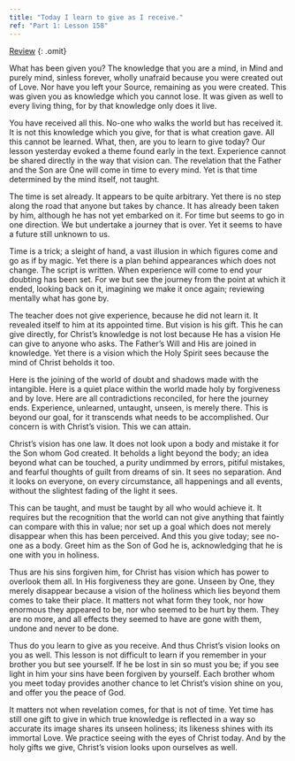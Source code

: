 ```yaml
---
title: "Today I learn to give as I receive."
ref: "Part 1: Lesson 158"
---
```


<a class="hide-review" href="/acim/workbook/l174/#l158">Review</a>
{: .omit}

What has been given you? The knowledge that you are a mind, in Mind and
purely mind, sinless forever, wholly unafraid because you were created
out of Love. Nor have you left your Source, remaining as you were
created. This was given you as knowledge which you cannot lose. It was
given as well to every living thing, for by that knowledge only does it
live.

You have received all this. No-one who walks the world but has received
it. It is not this knowledge which you give, for that is what creation
gave. All this cannot be learned. What, then, are you to learn to give
today? Our lesson yesterday evoked a theme found early in the text.
Experience cannot be shared directly in the way that vision can. The
revelation that the Father and the Son are One will come in time to
every mind. Yet is that time determined by the mind itself, not taught.

The time is set already. It appears to be quite arbitrary. Yet there is
no step along the road that anyone but takes by chance. It has already
been taken by him, although he has not yet embarked on it. For time but
seems to go in one direction. We but undertake a journey that is
over. Yet it seems to have a future still unknown to us.

Time is a trick; a sleight of hand, a vast illusion in which figures
come and go as if by magic. Yet there is a plan behind appearances which
does not change. The script is written. When experience will come to end
your doubting has been set. For we but see the journey from the point at
which it ended, looking back on it, imagining we make it once again;
reviewing mentally what has gone by.

The teacher does not give experience, because he did not learn it. It
revealed itself to him at its appointed time. But vision is his gift.
This he can give directly, for Christ’s knowledge is not lost because He
has a vision He can give to anyone who asks. The Father’s Will and His
are joined in knowledge. Yet there is a vision which the Holy Spirit sees
because the mind of Christ beholds it too.

Here is the joining of the world of doubt and shadows made with the
intangible. Here is a quiet place within the world made holy by
forgiveness and by love. Here are all contradictions reconciled, for
here the journey ends. Experience, unlearned, untaught, unseen, is
merely there. This is beyond our goal, for it transcends what needs to
be accomplished. Our concern is with Christ’s vision. This we can
attain.

Christ’s vision has one law. It does not look upon a body and mistake it
for the Son whom God created. It beholds a light beyond the body; an
idea beyond what can be touched, a purity undimmed by errors, pitiful
mistakes, and fearful thoughts of guilt from dreams of sin. It sees no
separation. And it looks on everyone, on every circumstance, all
happenings and all events, without the slightest fading of the light it
sees.

This can be taught, and must be taught by all who would achieve it. It
requires but the recognition that the world can not give anything that
faintly can compare with this in value; nor set up a goal which does not
merely disappear when this has been perceived. And this you give today;
see no-one as a body. Greet him as the Son of God he is, acknowledging
that he is one with you in holiness.

Thus are his sins forgiven him, for Christ has vision which has power to
overlook them all. In His forgiveness they are gone. Unseen by One, they
merely disappear because a vision of the holiness which lies beyond them
comes to take their place. It matters not what form they took, nor how
enormous they appeared to be, nor who seemed to be hurt by them. They are
no more, and all effects they seemed to have are gone with them, undone
and never to be done.

Thus do you learn to give as you receive. And thus Christ’s vision looks
on you as well. This lesson is not difficult to learn if you remember in
your brother you but see yourself. If he be lost in sin so must you be;
if you see light in him your sins have been forgiven by yourself. Each
brother whom you meet today provides another chance to let Christ’s
vision shine on you, and offer you the peace of God.

It matters not when revelation comes, for that is not of time. Yet time
has still one gift to give in which true knowledge is reflected in a way
so accurate its image shares its unseen holiness; its likeness shines
with its immortal Love. We practice seeing with the eyes of Christ
today. And by the holy gifts we give, Christ’s vision looks upon
ourselves as well.

